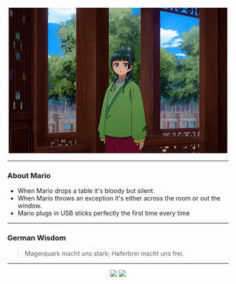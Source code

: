 <p align="center">
  <img src="assets/maomao.gif" />
</p>

---

### About Mario
- When Mario drops a table it's bloody but silent.
- When Mario throws an exception it's either across the room or out the window.
- Mario plugs in USB sticks perfectly the first time every time

---

### German Wisdom
> Magerquark macht uns stark; Haferbrei macht uns frei.

---

<p align="center">
  <a>
    <img height="180em" src="https://github-readme-stats-eight-theta.vercel.app/api?username=Torfkopp&show_icons=true&theme=dark&include_all_commits=true&count_private=true"/>
  </a>
  <a href="https://github.com/Torfkopp?tab=repositories">
    <img height="180em" src="https://github-readme-stats-eight-theta.vercel.app/api/top-langs/?username=torfkopp&layout=compact&theme=dark&langs_count=8&hide=java"/>
  </a>
</p>
